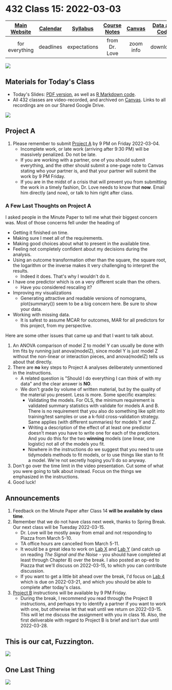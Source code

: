 # 432 Class 15: 2022-03-03

[Main Website](https://thomaselove.github.io/432/) | [Calendar](https://thomaselove.github.io/432/calendar.html) | [Syllabus](https://thomaselove.github.io/432-2022-syllabus/) | [Course Notes](https://thomaselove.github.io/432-notes/) | [Canvas](https://canvas.case.edu) | [Data and Code](https://github.com/THOMASELOVE/432-data) | [Sources](https://github.com/THOMASELOVE/432-2022/tree/main/references) | [Contact Us](https://thomaselove.github.io/432/contact.html)
:-----------: | :--------------: | :----------: | :---------: | :-------------: | :-----------: | :------------: | :-------------:
for everything | deadlines | expectations | from Dr. Love | zoom info | downloads | read/watch | need help?

![](https://github.com/THOMASELOVE/432-2022/blob/main/classes/class15/figures/carr_2021.png)

## Materials for Today's Class

- Today's Slides: [PDF version](https://github.com/THOMASELOVE/432-2022/blob/main/classes/class15/432_2022_slides15.pdf), as well as [R Markdown code](https://github.com/THOMASELOVE/432-2022/blob/main/classes/class15/432_2022_slides15.Rmd). 
- All 432 classes are video-recorded, and archived on [Canvas](https://canvas.case.edu). Links to all recordings are on our Shared Google Drive.

![](https://github.com/THOMASELOVE/432-2022/blob/main/classes/class15/figures/rq.png)

## Project A

1. Please remember to submit [Project A](https://github.com/THOMASELOVE/432-2022/tree/main/projectA) by 9 PM on Friday 2022-03-04. 
    - Incomplete work, or late work (arriving after 9:30 PM) will be massively penalized. Do not be late.
    - If you are working with a partner, one of you should submit everything, and the other should submit a one-page note to Canvas stating who your partner is, and that your partner will submit the work by 9 PM Friday.
    - If you are in the midst of a crisis that will prevent you from submitting the work in a timely fashion, Dr. Love needs to know that **now**. Email him directly (and now), or talk to him right after class.

### A Few Last Thoughts on Project A

I asked people in the Minute Paper to tell me what their biggest concern was. Most of those concerns fell under the heading of 

- Getting it finished on time.
- Making sure I meet all of the requirements.
- Making good choices about what to present in the available time.
- Feeling not completely confident about my decisions during the analysis.
- Using an outcome transformation other than the square, the square root, the logarithm or the inverse makes it very challenging to interpret the results.
    - Indeed it does. That's why I wouldn't do it.
- I have one predictor which is on a very different scale than the others.
    - Have you considered rescaling it?
- Improving my visualizations 
    - Generating attractive and readable versions of nomograms, plot(summary()) seem to be a big concern here. Be sure to show your data.
- Working with missing data. 
    - It is safest to assume MCAR for outcomes, MAR for all predictors for this project, from my perspective.

Here are some other issues that came up and that I want to talk about.

1. An ANOVA comparison of model Z to model Y can usually be done with lrm fits by running just anova(modelZ), since model Y is just model Z without the non-linear or interaction pieces, and anova(modelZ) tells us about that directly.
2. There are **no** key steps to Project A analyses deliberately unmentioned in the instructions.
    - A related question is "Should I do everything I can think of with my data" and the clear answer is **NO**.
    - We don't grade by volume of written material, but by the quality of the material you present. Less is more. Some specific examples:
        - Validating the models. For OLS, the minimum requirement is validated summary statistics with validate for models A and B. There is no requirement that you also do something like split into training/test samples or use a k-fold cross-validation strategy. Same applies (with different summaries) for models Y and Z.
        - Writing a description of the effect of at least one predictor doesn’t mean you have to write one for each of the predictors. And you do this for the two **winning** models (one linear, one logistic) not all of the models you fit.
        - Nowhere in the instructions do we suggest that you need to use tidymodels methods to fit models, or to use things like stan to fit a model. We're not secretly hoping you'll do so anyway.
3. Don't go over the time limit in the video presentation. Cut some of what you were going to talk about instead. Focus on the things we emphasized in the instructions.
4. Good luck!

## Announcements

1. Feedback on the Minute Paper after Class 14 **will be available by class time**.
2. Remember that we do not have class next week, thanks to Spring Break. Our next class will be Tuesday 2022-03-15.
    - Dr. Love will be mostly away from email and not responding to Piazza from March 5-10. 
    - TA office hours are cancelled from March 5-11.
    - It would be a great idea to work on [Lab X](https://github.com/THOMASELOVE/432-2022/tree/main/labs/labX) and [Lab Y](https://github.com/THOMASELOVE/432-2022/tree/main/labs/labY) (and catch up on reading *The Signal and the Noise* - you should have completed at least through Chapter 8) over the break. I also posted an op-ed to Piazza that we'll discuss on 2022-03-15, to which you can contribute discussion.
    - If you want to get a little bit ahead over the break, I'd focus on [Lab 4](https://github.com/THOMASELOVE/432-2022/blob/main/labs/lab04/lab04_instructions.md) which is due on 2022-03-21, and which you should be able to complete after today's class.
3. [Project B](https://github.com/THOMASELOVE/432-2022/tree/main/projectB) instructions will be available by 9 PM Friday.
    - During the break, I recommend you read through the Project B instructions, and perhaps try to identify a partner if you want to work with one, but otherwise let that wait until we return on 2022-03-15. This will let me discuss the assignment with you in class 16. Also, the first deliverable with regard to Project B is brief and isn't due until 2022-03-28.

## This is our cat, Fuzzington.

![](https://github.com/THOMASELOVE/432-2022/blob/main/classes/class15/figures/fuzz_asleep.jpg)

## One Last Thing

![](https://github.com/THOMASELOVE/432-2022/blob/main/classes/class15/figures/parade.png)
